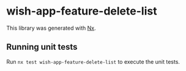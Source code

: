 # wish-app-feature-delete-list

This library was generated with [Nx](https://nx.dev).

## Running unit tests

Run `nx test wish-app-feature-delete-list` to execute the unit tests.
